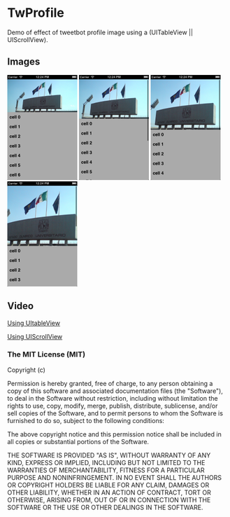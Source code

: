 TwProfile
=========

Demo of effect of tweetbot profile image using a (UITableView || UIScrollView).

## Images

<img src="screenshots/screenshot1.png" height="240px" width="160px" />
<img src="screenshots/screenshot2.png" height="240px" width="160px" />
<img src="screenshots/screenshot3.png" height="240px" width="160px" />
<img src="screenshots/screenshot4.png" height="240px" width="160px" />

## Video

[Using UItableView](http://www.youtube.com/watch?v=2t5w4kpU5ek)

[Using UIScrollView](http://www.youtube.com/watch?v=v41pLwJJ92I)

### The MIT License (MIT)

Copyright (c) <year> <copyright holders>

Permission is hereby granted, free of charge, to any person obtaining a copy
of this software and associated documentation files (the "Software"), to deal
in the Software without restriction, including without limitation the rights
to use, copy, modify, merge, publish, distribute, sublicense, and/or sell
copies of the Software, and to permit persons to whom the Software is
furnished to do so, subject to the following conditions:

The above copyright notice and this permission notice shall be included in
all copies or substantial portions of the Software.

THE SOFTWARE IS PROVIDED "AS IS", WITHOUT WARRANTY OF ANY KIND, EXPRESS OR
IMPLIED, INCLUDING BUT NOT LIMITED TO THE WARRANTIES OF MERCHANTABILITY,
FITNESS FOR A PARTICULAR PURPOSE AND NONINFRINGEMENT. IN NO EVENT SHALL THE
AUTHORS OR COPYRIGHT HOLDERS BE LIABLE FOR ANY CLAIM, DAMAGES OR OTHER
LIABILITY, WHETHER IN AN ACTION OF CONTRACT, TORT OR OTHERWISE, ARISING FROM,
OUT OF OR IN CONNECTION WITH THE SOFTWARE OR THE USE OR OTHER DEALINGS IN
THE SOFTWARE.

